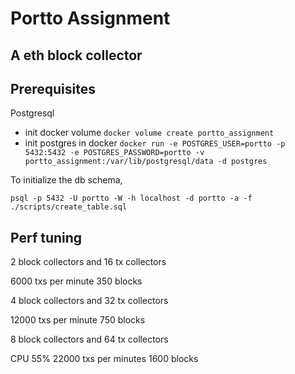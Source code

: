# Portto Assignment

## A eth block collector

## Prerequisites

Postgresql

* init docker volume `docker volume create portto_assignment`
* init postgres in docker  `docker run -e POSTGRES_USER=portto -p 5432:5432 -e POSTGRES_PASSWORD=portto -v portto_assignment:/var/lib/postgresql/data -d postgres`


To initialize the db schema,

`psql -p 5432 -U portto -W -h localhost -d portto -a -f ./scripts/create_table.sql`

## Perf tuning

2 block collectors and 16 tx collectors

6000 txs per minute
350 blocks

4 block collectors and 32 tx collectors

12000 txs per minute
750 blocks

8 block collectors and 64 tx collectors

CPU 55%
22000 txs per minutes
1600 blocks

